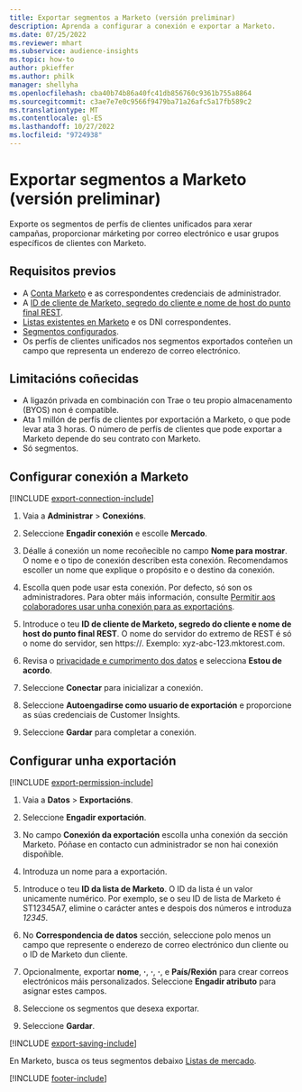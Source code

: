 ```yaml
---
title: Exportar segmentos a Marketo (versión preliminar)
description: Aprenda a configurar a conexión e exportar a Marketo.
ms.date: 07/25/2022
ms.reviewer: mhart
ms.subservice: audience-insights
ms.topic: how-to
author: pkieffer
ms.author: philk
manager: shellyha
ms.openlocfilehash: cba40b74b86a40fc41db856760c9361b755a8864
ms.sourcegitcommit: c3ae7e7e0c9566f9479ba71a26afc5a17fb589c2
ms.translationtype: MT
ms.contentlocale: gl-ES
ms.lasthandoff: 10/27/2022
ms.locfileid: "9724938"
---
```

# <a name="export-segments-to-marketo-preview"></a>Exportar segmentos a Marketo (versión preliminar)

Exporte os segmentos de perfís de clientes unificados para xerar campañas, proporcionar márketing por correo electrónico e usar grupos específicos de clientes con Marketo.

## <a name="prerequisites"></a>Requisitos previos

- A [Conta Marketo](https://login.marketo.com/) e as correspondentes credenciais de administrador.
- A [ID de cliente de Marketo, segredo do cliente e nome de host do punto final REST](https://developers.marketo.com/rest-api/authentication/).
- [Listas existentes en Marketo](https://docs.marketo.com/display/public/DOCS/Understanding+Static+Lists) e os DNI correspondentes.
- [Segmentos configurados](segments.md).
- Os perfís de clientes unificados nos segmentos exportados conteñen un campo que representa un enderezo de correo electrónico.

## <a name="known-limitations"></a>Limitacións coñecidas

- A ligazón privada en combinación con Trae o teu propio almacenamento (BYOS) non é compatible.
- Ata 1 millón de perfís de clientes por exportación a Marketo, o que pode levar ata 3 horas. O número de perfís de clientes que pode exportar a Marketo depende do seu contrato con Marketo.
- Só segmentos.

## <a name="set-up-connection-to-marketo"></a>Configurar conexión a Marketo

[!INCLUDE [export-connection-include](includes/export-connection-admn.md)]

1. Vaia a **Administrar** > **Conexións**.

1. Seleccione **Engadir conexión** e escolle **Mercado**.

1. Déalle á conexión un nome recoñecible no campo **Nome para mostrar**. O nome e o tipo de conexión describen esta conexión. Recomendamos escoller un nome que explique o propósito e o destino da conexión.

1. Escolla quen pode usar esta conexión. Por defecto, só son os administradores. Para obter máis información, consulte [Permitir aos colaboradores usar unha conexión para as exportacións](connections.md#allow-contributors-to-use-a-connection-for-exports).

1. Introduce o teu **ID de cliente de Marketo, segredo do cliente e nome de host do punto final REST**. O nome do servidor do extremo de REST é só o nome do servidor, sen https://. Exemplo: xyz-abc-123.mktorest.com.

1. Revisa o [privacidade e cumprimento dos datos](connections.md#data-privacy-and-compliance) e selecciona **Estou de acordo**.

1. Seleccione **Conectar** para inicializar a conexión.

1. Seleccione **Autoengadirse como usuario de exportación** e proporcione as súas credenciais de Customer Insights.

1. Seleccione **Gardar** para completar a conexión.

## <a name="configure-an-export"></a>Configurar unha exportación

[!INCLUDE [export-permission-include](includes/export-permission.md)]

1. Vaia a **Datos** > **Exportacións**.

1. Seleccione **Engadir exportación**.

1. No campo **Conexión da exportación** escolla unha conexión da sección Marketo. Póñase en contacto cun administrador se non hai conexión dispoñible.

1. Introduza un nome para a exportación.

1. Introduce o teu **ID da lista de Marketo**. O ID da lista é un valor unicamente numérico. Por exemplo, se o seu ID de lista de Marketo é ST12345A7, elimine o carácter antes e despois dos números e introduza *12345*.

1. No **Correspondencia de datos** sección, seleccione polo menos un campo que represente o enderezo de correo electrónico dun cliente ou o ID de Marketo dun cliente.

1. Opcionalmente, exportar **nome**, **·**, **·**, **·**, e **País/Rexión** para crear correos electrónicos máis personalizados. Seleccione **Engadir atributo** para asignar estes campos.

1. Seleccione os segmentos que desexa exportar.

1. Seleccione **Gardar**.

[!INCLUDE [export-saving-include](includes/export-saving.md)]

En Marketo, busca os teus segmentos debaixo [Listas de mercado](https://docs.marketo.com/display/public/DOCS/Understanding+Static+Lists).

[!INCLUDE [footer-include](includes/footer-banner.md)]
